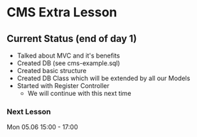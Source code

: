 # CMS Extra Lesson

## Current Status (end of day 1)
* Talked about MVC and it's benefits
* Created DB (see cms-example.sql)
* Created basic structure
* Created DB Class which will be extended by all our Models
* Started with Register Controller
  * We will continue with this next time

### Next Lesson
Mon 05.06 15:00 - 17:00